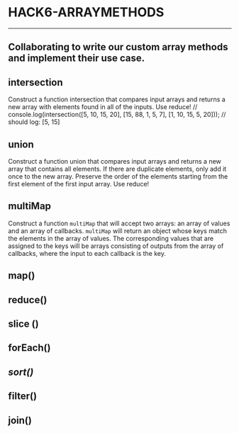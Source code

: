 # HACK6-ARRAYMETHODS
------------------------------------------------------------------------------
Collaborating to write our custom array methods and implement their use case.
------------------------------------------------------------------------------

## intersection
Construct a function intersection that compares input arrays and returns a new array with elements found in all of the inputs. Use reduce!
// console.log(intersection([5, 10, 15, 20], [15, 88, 1, 5, 7], [1, 10, 15, 5, 20]));
// should log: [5, 15]

## union
Construct a function union that compares input arrays and returns a new array that contains all elements. If there are duplicate elements, only add it once to the new array. Preserve the order of the elements starting from the first element of the first input array. Use reduce!

## multiMap
Construct a function `multiMap` that will accept two arrays: an array of values and an array of callbacks. `multiMap` will return an object whose keys match the elements in the array of values. The corresponding values that are assigned to the keys will be arrays consisting of outputs from the array of callbacks, where the input to each callback is the key.

## map()
## reduce()
## slice ()
## forEach()
## *sort()*
## filter()
## join()
